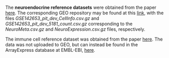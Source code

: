 The **neuroendocrine reference datasets** were obtained from the paper [here](https://www.nature.com/articles/s41467-020-19012-4). 
The corresponding GEO repository may be found at this [link](https://www.ncbi.nlm.nih.gov/geo/query/acc.cgi?acc=GSE142653), with the files 
_GSE142653_pit_dev_CellInfo.csv.gz_ and _GSE142653_pit_dev_5181_count.csv.gz_ corresponding to the _NeuroMeta.csv.gz_ and _NeuroExpression.csv.gz_ files, respectively.

The immune cell reference dataset was obtained from the paper [here](https://www.science.org/doi/10.1126/science.abl5197). 
The data was not uploaded to GEO, but can instead be found in the ArrayExpress database at EMBL-EBI, [here](https://www.ebi.ac.uk/biostudies/ArrayExpress/studies/E-MTAB-11536?query=E-MTAB-11536).
